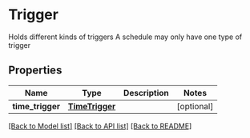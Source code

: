# Trigger

Holds different kinds of triggers  A schedule may only have one type of trigger

## Properties
Name | Type | Description | Notes
------------ | ------------- | ------------- | -------------
**time_trigger** | [**TimeTrigger**](TimeTrigger.md) |  | [optional] 

[[Back to Model list]](../README.md#documentation-for-models) [[Back to API list]](../README.md#documentation-for-api-endpoints) [[Back to README]](../README.md)


